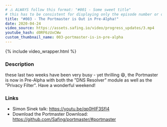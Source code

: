 ```yaml
---
# ⚠️ ALWAYS follow this format: "#001 - Some sweet title"
# this has to be consistent for displaying only the episode number or only the title
title: "#003 - The Portmaster is Out in Pre-Alpha!"
date: 2020-04-24
video_source: https://assets.safing.io/video/progress_updates/3.mp4
youtube_hash: d0RF6zUxCWw
custom_thumbnail_name: 003-portmaster-is-in-pre-alpha
---
```


{% include video_wrapper.html %}

### Description

these last two weeks have been very busy - yet thrilling 😄, the Portmaster is now in Pre-Alpha with both the "DNS Resolver" module as well as the "Privacy Filter". Have a wonderful weekend!

### Links

- Simon Sinek talk: <https://youtu.be/qp0HIF3SfI4>
- Download the Portmaster Download:  
  <https://github.com/Safing/portmaster/#portmaster>
